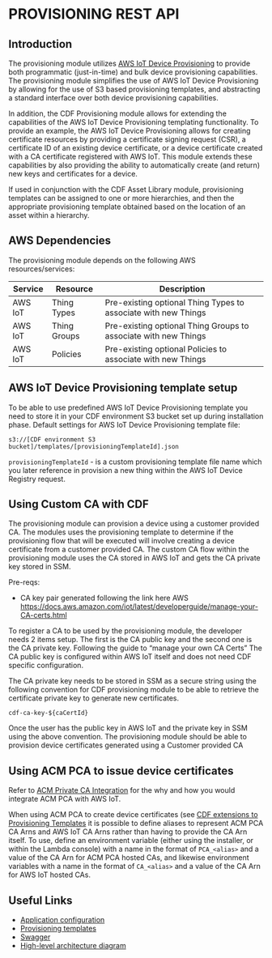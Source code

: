 # PROVISIONING REST API

## Introduction

The provisioning module utilizes [AWS IoT Device Provisioning](https://docs.aws.amazon.com/iot/latest/developerguide/iot-provision.html) to provide both programmatic (just-in-time) and bulk device provisioning capabilities.  The provisioning module simplifies the use of AWS IoT Device Provisioning by allowing for the use of S3 based provisioning templates, and abstracting a standard interface over both device provisioning capabilities.

In addition, the CDF Provisioning module allows for extending the capabilities of the AWS IoT Device Provisioning templating functionality.  To provide an example, the AWS IoT Device Provisioning allows for creating certificate resources by providing a certificate signing request (CSR), a certificate ID of an existing device certificate, or a device certificate created with a CA certificate registered with AWS IoT.  This module extends these capabilities by also providing the ability to automatically create (and return) new keys and certificates for a device.

If used in conjunction with the CDF Asset Library module, provisioning templates can be assigned to one or more hierarchies, and then the appropriate provisioning template obtained based on the location of an asset within a hierarchy.

## AWS Dependencies

The provisioning module depends on the following AWS resources/services:

Service | Resource | Description
--------|----------|-------------
AWS IoT | Thing Types | Pre-existing optional Thing Types to associate with new Things
AWS IoT | Thing Groups | Pre-existing optional Thing Groups to associate with new Things
AWS IoT | Policies | Pre-existing optional Policies to associate with new Things

## AWS IoT Device Provisioning template setup
To be able to use predefined AWS IoT Device Provisioning template you need to store it in your CDF environment S3 bucket
set up during installation phase. Default settings for AWS IoT Device Provisioning template file:

```
s3://[CDF environment S3 bucket]/templates/[provisioningTemplateId].json
```
`provisioningTemplateId` - is a custom provisioning template file name which you later reference in provision a new
thing within the AWS IoT Device Registry request.

## Using Custom CA with CDF

The provisioning module can provision a device using a customer provided CA. The modules uses the provisioning template to determine if the provisioning flow that will be executed will involve creating a device certificate from a customer provided CA. The custom CA flow within the provisioning module uses the CA stored in AWS IoT and gets the CA private key stored in SSM.

Pre-reqs:
- CA key pair generated following the link here AWS https://docs.aws.amazon.com/iot/latest/developerguide/manage-your-CA-certs.html

To register a CA to be used by the provisioning module, the developer needs 2 items setup. The first is the CA public key and the second one is the CA private key. Following the guide to “manage your own CA Certs” The CA public key is configured within AWS IoT itself and does not need CDF specific configuration.

The CA private key needs to be stored in SSM as a secure string using the following convention for CDF provisioning module to be able to retrieve the certificate private key to generate new certificates.

`cdf-ca-key-${caCertId}`

Once the user has the public key in AWS IoT and the private key in SSM using the above convention. The provisioning module should be able to provision device certificates generated using a Customer provided CA

## Using ACM PCA to issue device certificates

Refer to [ACM Private CA Integration](./docs/acmpca-integration.md) for the why and how you would integrate ACM PCA with AWS IoT.

When using ACM PCA to create device certificates (see [CDF extensions to Provisioning Templates](docs/provisioning-templates.md) it is possible to define aliases to represent ACM PCA CA Arns and AWS IoT CA Arns rather than having to provide the CA Arn itself. To use, define an environment variable (either using the installer, or within the Lambda console) with a name in the format of `PCA_<alias>` and a value of the CA Arn for ACM PCA hosted CAs, and likewise environment variables with a name in the format of `CA_<alias>` and a value of the CA Arn for AWS IoT hosted CAs.

## Useful Links

- [Application configuration](docs/configuration.md)
- [Provisioning templates](docs/provisioning-templates.md)
- [Swagger](docs/swagger.yml)
- [High-level architecture diagram](docs/images/provisioning.hla.png)
